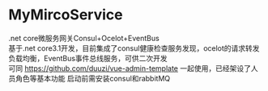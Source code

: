 # MyMircoService
.net core微服务网关Consul+Ocelot+EventBus  
基于.net core3.1开发，目前集成了consul健康检查服务发现，ocelot的请求转发负载均衡，EventBus事件总线服务，可供二次开发  
可同 https://github.com/duuzi/vue-admin-template 一起使用，已经架设了人员角色等基本功能
启动前需安装consul和rabbitMQ
